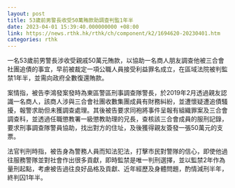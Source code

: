 ```yaml
---
layout: post
title: 53歲前男警長收受50萬賄款助調查判監1年半
date: 2023-04-01 15:39:40.000000000 +08:00
link: https://news.rthk.hk/rthk/ch/component/k2/1694620-20230401.htm
categories: rthk
---
```


一名53歲前男警長涉收受親戚50萬元賄款，以協助一名商人朋友調查他被三合會社團追債的事宜，早前被裁定一項公職人員接受利益罪名成立，在區域法院被判監禁1年半，並需向政府全數復還賄款。

案情指，被告李鴻發案發時為東區警區刑事調查隊警長，於2019年2月透過親友認識一名商人，該商人涉與三合會社團收數集團成員有財務糾紛，並遭懷疑遭追債騷擾，報警求助但未獲調查處理。其後被告要求同袍將事件呈報有組織罪案及三合會調查科，並透過任職懲教署一級懲教助理的兄長，查核該三合會成員的服刑記錄，要求刑事調查隊警員協助，找出對方的住址，及後獲得親友簽發一張50萬元的支票。

法官判刑時指，被告身為警務人員而知法犯法，打擊市民對警隊的信心，即使他過往服務警隊並對社會作出很多貢獻，即時監禁是唯一判刑選擇，並以監禁2年作為量刑起點，考慮被告過往良好品格及貢獻、近年經歷及身體問題，酌情減刑半年，終判囚1年半。
